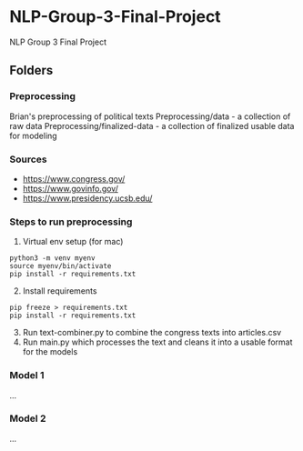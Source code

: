 # NLP-Group-3-Final-Project
NLP Group 3 Final Project


## Folders
### Preprocessing
Brian's preprocessing of political texts
Preprocessing/data - a collection of raw data
Preprocessing/finalized-data - a collection of finalized usable data for modeling

### Sources
* https://www.congress.gov/
* https://www.govinfo.gov/
* https://www.presidency.ucsb.edu/

### Steps to run preprocessing
1. Virtual env setup (for mac)
```
python3 -m venv myenv
source myenv/bin/activate
pip install -r requirements.txt

```
2. Install requirements
```
pip freeze > requirements.txt
pip install -r requirements.txt
```
3. Run text-combiner.py to combine the congress texts into articles.csv
4. Run main.py which processes the text and cleans it into a usable format for the models

### Model 1
...

### Model 2
...
